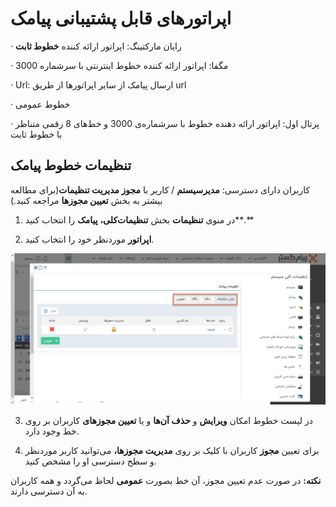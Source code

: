 # اپراتورهای قابل پشتیبانی  پیامک 

·    رایان مارکتینگ: اپراتور ارائه کننده **خطوط ثابت** 

·    مگفا:  اپراتور ارائه کننده خطوط اینترنتی با سرشماره 3000 

·    Url: ارسال پیامک از سایر اپراتورها از طریق url 

·    خطوط عمومی

·    پرتال اول: اپراتور ارائه دهنده خطوط با سرشماره‌ی 3000 و خط‌های 8 رقمی متناظر با خطوط ثابت 

## تنظیمات خطوط پیامک 

کاربران دارای دسترسی: **مدیرسیستم** / کاربر با **مجوز مدیریت تنظیمات**(برای مطالعه بیشتر به بخش **تعیین مجوزها** مراجعه کنید.)

1)  در منوی **تنظیمات** بخش **تنظیمات‌کلی،**  **پیامک** را انتخاب کنید**.**

2)  **اپراتور** موردنظر خود را انتخاب کنید.

![](sms.png)

3)  در لیست خطوط امکان **ویرایش** و **حذف آن‌ها** و یا **تعیین مجوزهای** کاربران بر روی خط وجود دارد.

4)  برای تعیین **مجوز** کاربران با کلیک بر روی **مدیریت مجوزها،** می‌توانید کاربر موردنظر و سطح دسترسی او را مشخص کنید.

**نکته:** در صورت عدم تعیین مجوز، آن خط بصورت **عمومی** لحاظ می‌گردد و همه کاربران به آن دسترسی دارند.


